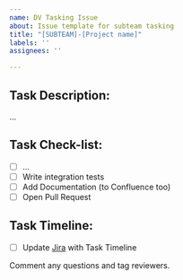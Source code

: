 ```yaml
---
name: DV Tasking Issue
about: Issue template for subteam tasking
title: "[SUBTEAM]-[Project name]"
labels: ''
assignees: ''

---
```


## Task Description:
...

## Task Check-list:
- [ ] ...
- [ ] Write integration tests
- [ ] Add Documentation (to Confluence too)
- [ ] Open Pull Request

## Task Timeline:
- [ ] Update [Jira](cmr.red/jira) with Task Timeline

Comment any questions and tag reviewers.
